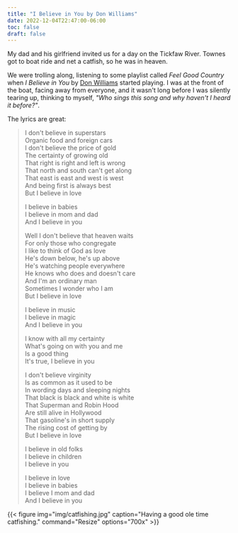 ```yaml
---
title: "I Believe in You by Don Williams"
date: 2022-12-04T22:47:00-06:00
toc: false
draft: false
---
```


My dad and his girlfriend invited us for a day on the Tickfaw River. Townes got to boat ride and net a catfish, so he was in heaven.

<!--more-->

We were trolling along, listening to some playlist called _Feel Good Country_ when _I Believe in You_ by [Don Williams](https://en.wikipedia.org/wiki/Don_Williams) started playing. I was at the front of the boat, facing away from everyone, and it wasn't long before I was silently tearing up, thinking to myself, _"Who sings this song and why haven't I heard it before?"_.

The lyrics are great:

> I don't believe in superstars\
> Organic food and foreign cars\
> I don't believe the price of gold\
> The certainty of growing old\
> That right is right and left is wrong\
> That north and south can't get along\
> That east is east and west is west\
> And being first is always best\
> But I believe in love
>
> I believe in babies\
> I believe in mom and dad\
> And I believe in you
>
> Well I don't believe that heaven waits\
> For only those who congregate\
> I like to think of God as love\
> He's down below, he's up above\
> He's watching people everywhere\
> He knows who does and doesn't care\
> And I'm an ordinary man\
> Sometimes I wonder who I am\
> But I believe in love
>
> I believe in music\
> I believe in magic\
> And I believe in you
>
> I know with all my certainty\
> What's going on with you and me\
> Is a good thing\
> It's true, I believe in you
>
> I don't believe virginity\
> Is as common as it used to be\
> In wording days and sleeping nights\
> That black is black and white is white\
> That Superman and Robin Hood\
> Are still alive in Hollywood\
> That gasoline's in short supply\
> The rising cost of getting by\
> But I believe in love
>
> I believe in old folks\
> I believe in children\
> I believe in you
>
> I believe in love\
> I believe in babies\
> I believe I mom and dad\
> And I believe in you


{{< figure
img="img/catfishing.jpg"
caption="Having a good ole time catfishing."
command="Resize"
options="700x" >}}
